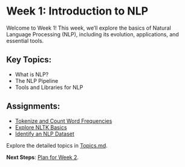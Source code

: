 # Week 1: Introduction to NLP

Welcome to Week 1! This week, we’ll explore the basics of Natural Language Processing (NLP), including its evolution, applications, and essential tools.

## Key Topics:
- What is NLP?
- The NLP Pipeline
- Tools and Libraries for NLP

## Assignments:
- [Tokenize and Count Word Frequencies](./Assignments/Assignment-1-Tokenization-and-Word-Frequencies.ipynb)
- [Explore NLTK Basics](./Assignments/Assignment-2-Exploring-NLTK.ipynb)
- [Identify an NLP Dataset](./Assignments/Assignment-3-Dataset-Identification.ipynb)

Explore the detailed topics in [Topics.md](./Topics.md).

**Next Steps**: [Plan for Week 2](./Plan-for-Next-Week.md).
